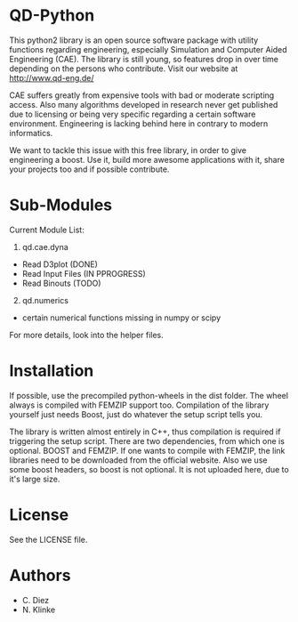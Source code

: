 

# QD-Python

This python2 library is an open source software package with utility functions regarding
engineering, especially Simulation and Computer Aided Engineering (CAE).
The library is still young, so features drop in over time depending on the
persons who contribute. Visit our website at http://www.qd-eng.de/

CAE suffers greatly from expensive tools with bad or moderate scripting access.
Also many algorithms developed in research never get published due to licensing
or being very specific regarding a certain software environment. Engineering is
lacking behind here in contrary to modern informatics.

We want to tackle this issue with this free library, in order to give engineering
a boost. Use it, build more awesome applications with it, share your projects
too and if possible contribute.

# Sub-Modules

Current Module List:

1. qd.cae.dyna
  - Read D3plot (DONE)
  - Read Input Files (IN PPROGRESS)
  - Read Binouts (TODO)
2. qd.numerics
  - certain numerical functions missing in numpy or scipy

For more details, look into the helper files.

# Installation

If possible, use the precompiled python-wheels in the dist folder. The wheel
always is compiled with FEMZIP support too. Compilation of the library yourself
just needs Boost, just do whatever the setup script tells you.

The library is written almost entirely in C++, thus compilation is required if
triggering the setup script. There are two dependencies, from which one is
optional. BOOST and FEMZIP. If one wants to compile with FEMZIP, the link libraries
need to be downloaded from the official website. Also we use some boost headers,
so boost is not optional. It is not uploaded here, due to it's large size.

# License

See the LICENSE file.

# Authors

- C. Diez
- N. Klinke
